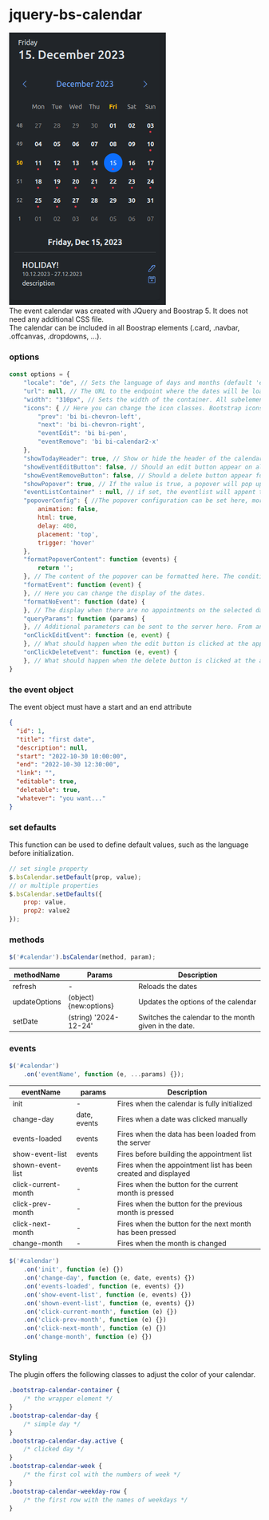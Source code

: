 # jquery-bs-calendar
![promo image](demo/img/promo.png)  
The event calendar was created with JQuery and Boostrap 5. It does not need any additional CSS file.  
The calendar can be included in all Boostrap elements (.card, .navbar, .offcanvas, .dropdowns, ...).

### options

```javascript
const options = {
    "locale": "de", // Sets the language of days and months (default 'en-US')
    "url": null, // The URL to the endpoint where the dates will be loaded.
    "width": "310px", // Sets the width of the container. All subelements are calculated from the width of the container.
    "icons": { // Here you can change the icon classes. Bootstrap icons are set as default.
        "prev": 'bi bi-chevron-left',
        "next": 'bi bi-chevron-right',
        "eventEdit": 'bi bi-pen',
        "eventRemove": 'bi bi-calendar2-x'
    },
    "showTodayHeader": true, // Show or hide the header of the calendar, which contains information about today.
    "showEventEditButton": false, // Should an edit button appear on all appointments?
    "showEventRemoveButton": false, // Should a delete button appear for all appointments?
    "showPopover": true, // If the value is true, a popover will pop up on every day that contains appointments
    "eventListContainer" : null, // if set, the eventlist will appent to this container
    "popoverConfig": { //The popover configuration can be set here, more at https://getbootstrap.com/docs/5.3/components/popovers/#options
        animation: false,
        html: true,
        delay: 400,
        placement: 'top',
        trigger: 'hover'
    },
    "formatPopoverContent": function (events) {
        return '';
    }, // The content of the popover can be formatted here. The condition for this is that the showPopover attribute is set to true.
    "formatEvent": function (event) {
    }, // Here you can change the display of the dates.
    "formatNoEvent": function (date) {
    }, // The display when there are no appointments on the selected date.
    "queryParams": function (params) {
    }, // Additional parameters can be sent to the server here. From and To are always sent.
    "onClickEditEvent": function (e, event) {
    }, // What should happen when the edit button is clicked at the appointment?
    "onClickDeleteEvent": function (e, event) {
    }, // What should happen when the delete button is clicked at the appointment?
}
```

### the event object

The event object must have a start and an end attribute

```json
{
  "id": 1,
  "title": "first date",
  "description": null,
  "start": "2022-10-30 10:00:00",
  "end": "2022-10-30 12:30:00",
  "link": "",
  "editable": true,
  "deletable": true,
  "whatever": "you want..."
}
```

### set defaults

This function can be used to define default values, such as the language before initialization.

```js
// set single property
$.bsCalendar.setDefault(prop, value);
// or multiple properties
$.bsCalendar.setDefaults({
    prop: value,
    prop2: value2
});
```

### methods

```js
$('#calendar').bsCalendar(method, param);
```

| methodName    | Params                 | Description                                           |
|---------------|------------------------|-------------------------------------------------------|
| refresh       | -                      | Reloads the dates                                     |
| updateOptions | (object) {new:options} | Updates the options of the calendar                   |
| setDate       | (string) '2024-12-24'  | Switches the calendar to the month given in the date. |

### events

```js
$('#calendar')
    .on('eventName', function (e, ...params) {});
```

| eventName           | params       | Description                                                    |
|---------------------|--------------|----------------------------------------------------------------|
| init                | -            | Fires when the calendar is fully initialized                   |
| change-day          | date, events | Fires when a date was clicked manually                         |
| events-loaded       | events       | Fires when the data has been loaded from the server            |
| show-event-list     | events       | Fires before building the appointment list                     |
| shown-event-list    | events       | Fires when the appointment list has been created and displayed |
| click-current-month | -            | Fires when the button for the current month is pressed         |
| click-prev-month    | -            | Fires when the button for the previous month is pressed        |
| click-next-month    | -            | Fires when the button for the next month has been pressed      |
| change-month        | -            | Fires when the month is changed                                |

```js
$('#calendar')
    .on('init', function (e) {})
    .on('change-day', function (e, date, events) {})
    .on('events-loaded', function (e, events) {})
    .on('show-event-list', function (e, events) {})
    .on('shown-event-list', function (e, events) {})
    .on('click-current-month', function (e) {})
    .on('click-prev-month', function (e) {})
    .on('click-next-month', function (e) {})
    .on('change-month', function (e) {})
```

### Styling

The plugin offers the following classes to adjust the color of your calendar.

```css
.bootstrap-calendar-container {
    /* the wrapper element */
}
.bootstrap-calendar-day {
    /* simple day */
}
.bootstrap-calendar-day.active {
    /* clicked day */
}
.bootstrap-calendar-week {
    /* the first col with the numbers of week */     
}
.bootstrap-calendar-weekday-row {
    /* the first row with the names of weekdays */
}
```